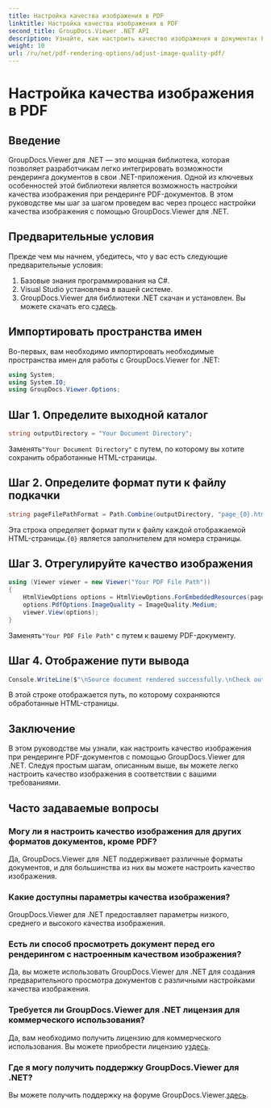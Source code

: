 ```yaml
---
title: Настройка качества изображения в PDF
linktitle: Настройка качества изображения в PDF
second_title: GroupDocs.Viewer .NET API
description: Узнайте, как настроить качество изображения в документах PDF с помощью GroupDocs.Viewer для .NET. Следуйте нашему пошаговому руководству для бесшовной интеграции.
weight: 10
url: /ru/net/pdf-rendering-options/adjust-image-quality-pdf/
---
```


# Настройка качества изображения в PDF

## Введение
GroupDocs.Viewer для .NET — это мощная библиотека, которая позволяет разработчикам легко интегрировать возможности рендеринга документов в свои .NET-приложения. Одной из ключевых особенностей этой библиотеки является возможность настройки качества изображения при рендеринге PDF-документов. В этом руководстве мы шаг за шагом проведем вас через процесс настройки качества изображения с помощью GroupDocs.Viewer для .NET.
## Предварительные условия
Прежде чем мы начнем, убедитесь, что у вас есть следующие предварительные условия:
1. Базовые знания программирования на C#.
2. Visual Studio установлена в вашей системе.
3. GroupDocs.Viewer для библиотеки .NET скачан и установлен. Вы можете скачать его с[здесь](https://releases.groupdocs.com/viewer/net/).

## Импортировать пространства имен
Во-первых, вам необходимо импортировать необходимые пространства имен для работы с GroupDocs.Viewer for .NET:
```csharp
using System;
using System.IO;
using GroupDocs.Viewer.Options;
```
## Шаг 1. Определите выходной каталог
```csharp
string outputDirectory = "Your Document Directory";
```
 Заменять`"Your Document Directory"` с путем, по которому вы хотите сохранить обработанные HTML-страницы.
## Шаг 2. Определите формат пути к файлу подкачки
```csharp
string pageFilePathFormat = Path.Combine(outputDirectory, "page_{0}.html");
```
 Эта строка определяет формат пути к файлу каждой отображаемой HTML-страницы.`{0}` является заполнителем для номера страницы.
## Шаг 3. Отрегулируйте качество изображения
```csharp
using (Viewer viewer = new Viewer("Your PDF File Path"))
{
    HtmlViewOptions options = HtmlViewOptions.ForEmbeddedResources(pageFilePathFormat);
    options.PdfOptions.ImageQuality = ImageQuality.Medium;
    viewer.View(options);
}
```
 Заменять`"Your PDF File Path"` с путем к вашему PDF-документу.
## Шаг 4. Отображение пути вывода
```csharp
Console.WriteLine($"\nSource document rendered successfully.\nCheck output in {outputDirectory}.");
```
В этой строке отображается путь, по которому сохраняются обработанные HTML-страницы.

## Заключение
В этом руководстве мы узнали, как настроить качество изображения при рендеринге PDF-документов с помощью GroupDocs.Viewer для .NET. Следуя простым шагам, описанным выше, вы можете легко настроить качество изображения в соответствии с вашими требованиями.
## Часто задаваемые вопросы
### Могу ли я настроить качество изображения для других форматов документов, кроме PDF?
Да, GroupDocs.Viewer для .NET поддерживает различные форматы документов, и для большинства из них вы можете настроить качество изображения.
### Какие доступны параметры качества изображения?
GroupDocs.Viewer для .NET предоставляет параметры низкого, среднего и высокого качества изображения.
### Есть ли способ просмотреть документ перед его рендерингом с настроенным качеством изображения?
Да, вы можете использовать GroupDocs.Viewer для .NET для создания предварительного просмотра документов с различными настройками качества изображения.
### Требуется ли GroupDocs.Viewer для .NET лицензия для коммерческого использования?
 Да, вам необходимо получить лицензию для коммерческого использования. Вы можете приобрести лицензию у[здесь](https://purchase.groupdocs.com/buy).
### Где я могу получить поддержку GroupDocs.Viewer для .NET?
 Вы можете получить поддержку на форуме GroupDocs.Viewer.[здесь](https://forum.groupdocs.com/c/viewer/9).